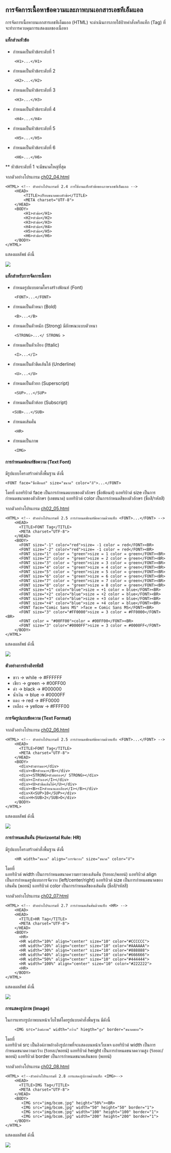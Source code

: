 ## การจัดการเนื้อหาข้อความและภาพบนเอกสารเอชทีเอ็มแอล
การจัดการเนื้อหาบนเอกสารเอชทีเอ็มแอล (HTML) จะดำเนินการภายใต้ป้ายคำสั่งหรือแท็ก (Tag) ที่จะทำการควบคุมการแสดงผลของเนื้อหา

#### แท็กส่วนหัวข้อ
* กำหนดเป็นหัวข้อระดับที่ 1
```
    <H1>...</H1>
```
* กำหนดเป็นหัวข้อระดับที่ 2
```
    <H2>...</H2>	
```
* กำหนดเป็นหัวข้อระดับที่ 3
```
    <H3>...</H3>	
```
* กำหนดเป็นหัวข้อระดับที่ 4
```
    <H4>...</H4>
```
* กำหนดเป็นหัวข้อระดับที่ 5
```
    <H5>...</H5>
```	
* กำหนดเป็นหัวข้อระดับที่ 6
```
    <H6>...</H6>	
```
** หัวข้อระดับที่ 1 จะมีขนาดใหญ่ที่สุด

จากตัวอย่างโปรแกรม [ch02_04.html](src/ch02_04.html)
```
<HTML> <!-- ตัวอย่างโปรแกรมที่ 2.4 การใช้งานแท็กหัวข้อของภาษาเอชทีเอ็มแอล -->
    <HEAD>
        <TITLE>เปรียบขนาดของหัวข้อ</TITLE>
        <META charset="UTF-8">
    </HEAD>
    <BODY>
        <H1>หัวข้อ</H1>
        <H2>หัวข้อ</H2>
        <H3>หัวข้อ</H3>
        <H4>หัวข้อ</H4>
        <H5>หัวข้อ</H5>
        <H6>หัวข้อ</H6>
    </BODY>
</HTML>
```
แสดงผลลัพธ์ ดังนี้

<img src=output/ch02_04.png>

#### แท็กสำหรับการจัดการเนื้อหา
* กำหนดรูปแบบตามโครงสร้างฟ้อนท์ (Font)
```
    <FONT>...</FONT>	
```  
* กำหนดเป็นตัวหนา (Bold)    
```    
    <B>...</B>
```  
* กำหนดเป็นตัวหนัก (Strong) มีลักษณะแบบตัวหนา	   
```               
    <STRONG>...</ STRONG >	 
```  
* กำหนดเป็นตัวเอียง (Ittalic)   
```  
    <I>...</I>	  
```  
* กำหนดเป็นตัวขีดเส้นใต้ (Underline)        
```        
    <U>...</U>	   
```  
* กำหนดเป็นตัวยก (Superscript)      
```        
    <SUP>...</SUP>	 
```  
* กำหนดเป็นตัวห้อย (Subscript)   
 ```          
    <SUB>...</SUB>	 
```  
* กำหนดเส้นคั่น    
```        
    <HR>	     
```  
* กำหนดเป็นภาพ    
```             
    <IMG>	                    
```

#### การกำหนดฟอนท์ข้อความ (Text Font)
มีรูปแบบโครงสร้างคำสั่งพื้นฐาน ดังนี้
```
<FONT face="ชื่อฟ้อนท์" size="ขนาด" color="สี">...</FONT>
```
โดยที่
    แอทริบิวต์  face เป็นการกำหนดแบบของตัวอักษร (ชื่อฟ้อนท์)
    แอทริบิวต์  size เป็นการกำหนดขนาดของตัวอักษร (เลขขนาด)
    แอทริบิวต์  color เป็นการกำหนดสีของตัวอักษร (ชื่อสี/รหัสสี)

จากตัวอย่างโปรแกรม [ch02_05.html](src/ch02_05.html)
```
<HTML> <!-- ตัวอย่างโปรแกรมที่ 2.5 การกำหนดฟอนท์ข้อความด้วยแท็ก <FONT>...</FONT> -->
    <HEAD>
      <TITLE>FONT Tag</TITLE>
      <META charset="UTF-8">
    </HEAD>
    <BODY>
      <FONT size="-1" color="red">size= -1 color = red</FONT><BR>
      <FONT size="-2" color="red">size= -1 color = red</FONT><BR>
      <FONT size="1" color = "green">size = 1 color = green</FONT><BR>
      <FONT size="2" color = "green">size = 2 color = green</FONT><BR>
      <FONT size="3" color = "green">size = 3 color = green</FONT><BR>
      <FONT size="4" color = "green">size = 4 color = green</FONT><BR>
      <FONT size="5" color = "green">size = 5 color = green</FONT><BR>
      <FONT size="6" color = "green">size = 6 color = green</FONT><BR>
      <FONT size="7" color = "green">size = 7 color = green</FONT><BR>
      <FONT size="8" color = "green">size = 8 color = green</FONT><BR>
      <FONT size="+1" color="blue">size = +1 color = blue</FONT><BR>
      <FONT size="+2" color="blue">size = +2 color = blue</FONT><BR>
      <FONT size="+3" color="blue">size = +3 color = blue</FONT><BR>
      <FONT size="+4" color="blue">size = +4 color = blue</FONT><BR>
      <FONT face="Comic Sans MS" >face = Comic Sans MS</FONT><BR>
      <FONT size="3" color="#FF0000">size = 3 color = #FF0000</FONT><BR>
      <FONT color = "#00FF00">color = #00FF00</FONT><BR>
      <FONT size="3" color="#0000FF">size = 3 color = #0000FF</FONT>
    </BODY>
</HTML>
```
แสดงผลลัพธ์ ดังนี้

<img src=output/ch02_05.png>

#### ตัวอย่างการอ้างอิงรหัสสี
* ขาว -> while -> #FFFFFF
* เขียว	-> green -> #00FF00
* ดำ -> black -> #000000
* น้ำเงิน -> blue -> #0000FF
* แดง -> red -> #FF0000
* เหลือง -> yellow -> #FFFF00

#### การจัดรูปแบบข้อความ (Text Format)
จากตัวอย่างโปรแกรม [ch02_06.html](src/ch02_06.html)
```
<HTML> <!-- ตัวอย่างโปรแกรมที่ 2.5 การกำหนดฟอนท์ข้อความด้วยแท็ก <FONT>...</FONT> -->
    <HEAD>
      <TITLE>FONT Tag</TITLE>
      <META charset="UTF-8">
    </HEAD>
    <BODY>
      <div>ตัวธรรมดา</div>
      <div><B>ตัวหนา</B></div>
      <div><STRONG>ตัวสตรอง</ STRONG></div>
      <div><I>ตัวเอง</I></div>
      <div><U>ตัวขีดเส้นใต้</U></div>
      <div><B><I>ตัวหนาและเอียง</I></B></div>
      <div>X<SUP>10</SUP></div>
      <div>H<SUB>2</SUB>O</div>
    </BODY>
</HTML>
```
แสดงผลลัพธ์ ดังนี้

<img src=output/ch02_06.png>

#### การกำหนดเส้นคั่น (Horizontal Rule: HR)
มีรูปแบบโครงสร้างคำสั่งพื้นฐาน ดังนี้
```
    <HR width="ขนาด" align="การจัดวาง" size="ขนาด" color="สี">
```
โดยที่	
    แอทริบิวต์  width เป็นการกำหนดขนาดความยาวของเส้นคั่น (ร้อยละ/พอยน์)
 	แอทริบิวต์  align เป็นการกำหนดรูปแบบการจัดวาง (left/center/right)
	แอทริบิวต์  size เป็นการกำหนดขนาดของเส้นคั่น (พอยน์)
	แอทริบิวต์  color เป็นการกำหนดสีของเส้นคั่น (ชื่อสี/รหัสสี)

จากตัวอย่างโปรแกรม [ch02_07.html](src/ch02_06.html)
```
<HTML> <!-- ตัวอย่างโปรแกรมที่ 2.7 การกำหนดเส้นคั่นด้วยแท็ก <HR> -->
    <HEAD>
    <HEAD>
      <TITLE>HR Tag</TITLE>
      <META charset="UTF-8">
    </HEAD>
    <BODY>
      <HR>
      <HR width="10%" align="center" size="10" color="#CCCCCC">
      <HR width="20%" align="center" size="10" color="#AAAAAA">
      <HR width="30%" align="center" size="10" color="#888888">
      <HR width="40%" align="center" size="10" color="#666666">
      <HR width="50%" align="center" size="10" color="#444444">
      <HR width="100%" align="center" size="10" color="#222222">
      <HR>
    </BODY>
</HTML>    
```
แสดงผลลัพธ์ ดังนี้

<img src=output/ch02_07.png>

#### การแสดงรูปภาพ (Image)
ในการแทรกรูปภาพบนหน้าเว็บไซต์โดยรูปแบบคำสั่งพื้นฐาน มีดังนี้
```
    <IMG src="ลิงค์ภาพ" width="กว้าง" hiegth="สูง" border="ขนาดขอบ">
```
โดยที่	
    แอทริบิวต์  src เป็นลิงค์ภาพอ้างอิงรูปภาพที่จะแสดงบนหน้าเว็บเพจ
 	แอทริบิวต์  width เป็นการกำหนดขนาดความกว้าง (ร้อยละ/พอยน์)
	แอทริบิวต์  height เป็นการกำหนดขนาดความสูง (ร้อยละ/พอยน์)
	แอทริบิวต์  border เป็นการกำหนดขนาดเส้นขอบ (พอยน์)

จากตัวอย่างโปรแกรม [ch02_08.html](src/ch02_08.html)
```
<HTML> <!--ตัวอย่างโปรแกรมที่ 2.8 การแสดงรูปภาพด้วยแท็ก <IMG>-->
    <HEAD>
      <TITLE>IMG Tag</TITLE>
      <META charset="UTF-8">
    </HEAD>
    <BODY>
       <IMG src="img/bcom.jpg" height="50%"><BR>
       <IMG src="img/bcom.jpg" width="50" height="50" border="1">
       <IMG src="img/bcom.jpg" width="100" height="100" border="1">
       <IMG src="img/bcom.jpg" width="200" height="200" border="1">
    </BODY>
</HTML>  
```
แสดงผลลัพธ์ ดังนี้

<img src=output/ch02_08.png>